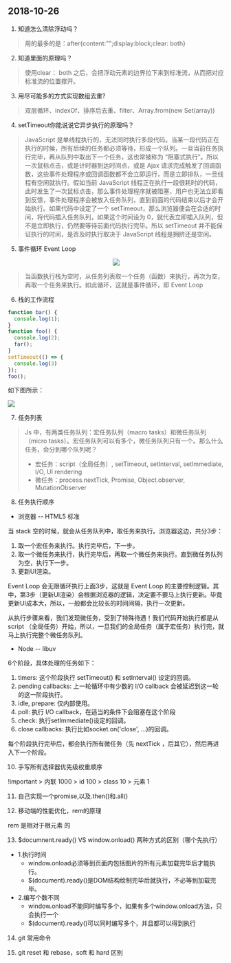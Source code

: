 ## 2018-10-26

1.  知道怎么清除浮动吗？

> 用的最多的是：after{content:"";display:block;clear: both}

2.  知道里面的原理吗？

> 使用clear： both 之后，会把浮动元素的边界拉下来到标准流，从而把对应标准流的位置撑开。

3.  用尽可能多的方式实现数组去重?

> 双层循环、indexOf、排序后去重、filter、Array.from(new Set(array))

4.  setTimeout你能说说它异步执行的原理吗？

> JavaScript 是单线程执行的，无法同时执行多段代码。当某一段代码正在执行的时候，所有后续的任务都必须等待，形成一个队列。一旦当前任务执行完毕，再从队列中取出下一个任务，这也常被称为 “阻塞式执行”。所以一次鼠标点击，或是计时器到达时间点，或是 Ajax 请求完成触发了回调函数，这些事件处理程序或回调函数都不会立即运行，而是立即排队，一旦线程有空闲就执行。假如当前 JavaScript 线程正在执行一段很耗时的代码，此时发生了一次鼠标点击，那么事件处理程序就被阻塞，用户也无法立即看到反馈，事件处理程序会被放入任务队列，直到前面的代码结束以后才会开始执行。如果代码中设定了一个 setTimeout，那么浏览器便会在合适的时间，将代码插入任务队列，如果这个时间设为 0，就代表立即插入队列，但不是立即执行，仍然要等待前面代码执行完毕。所以 setTimeout 并不能保证执行的时间，是否及时执行取决于 JavaScript 线程是拥挤还是空闲。

5.  事件循环 Event Loop

<div align=center>

![](https://image-static.segmentfault.com/402/025/4020255170-59bc9e1671029_articlex)

</div>

> 当函数执行栈为空时，从任务列表取一个任务（函数）来执行，再次为空，再取一个任务来执行。如此循环，这就是事件循环，即 Event Loop

6.  栈的工作流程

```javascript
function bar() {
  console.log(1);
}
function foo() {
  console.log(2);
  far();
}
setTimeout(() => {
  console.log(3)
});
foo();
```

如下图所示：

![](https://uploadfiles.nowcoder.com/files/20181026/838681950_1540531330859_1021884518-59bc9e30d414a_articlex)

7.  任务列表

> Js 中，有两类任务队列：宏任务队列（macro tasks）和微任务队列（micro tasks）。宏任务队列可以有多个，微任务队列只有一个。那么什么任务，会分到哪个队列呢？
> - 宏任务：script（全局任务）, setTimeout, setInterval, setImmediate, I/O, UI rendering
> - 微任务：process.nextTick, Promise, Object.observer, MutationObserver

8.  任务执行顺序

- 浏览器 -- HTML5 标准

当 stack 空的时候，就会从任务队列中，取任务来执行。浏览器这边，共分3步：

1. 取一个宏任务来执行。执行完毕后，下一步。
2. 取一个微任务来执行，执行完毕后，再取一个微任务来执行。直到微任务队列为空，执行下一步。
3. 更新UI渲染。

Event Loop 会无限循环执行上面3步，这就是 Event Loop 的主要控制逻辑。其中，第3步（更新UI渲染）会根据浏览器的逻辑，决定要不要马上执行更新。毕竟更新UI成本大，所以，一般都会比较长的时间间隔，执行一次更新。

从执行步骤来看，我们发现微任务，受到了特殊待遇！我们代码开始执行都是从 script （全局任务）开始，所以，一旦我们的全局任务（属于宏任务）执行完，就马上执行完整个微任务队列。

- Node -- libuv

6个阶段，具体处理的任务如下：
1. timers: 这个阶段执行 setTimeout() 和 setInterval() 设定的回调。
2. pending callbacks: 上一轮循环中有少数的 I/O callback 会被延迟到这一轮的这一阶段执行。
3. idle, prepare: 仅内部使用。
4. poll: 执行 I/O callback，在适当的条件下会阻塞在这个阶段
5. check: 执行setImmediate()设定的回调。
6. close callbacks: 执行比如socket.on('close', ...)的回调。

每个阶段执行完毕后，都会执行所有微任务（先 nextTick ，后其它），然后再进入下一个阶段。

10. 手写所有选择器优先级权重顺序

!important > 内联 1000 > id 100 > class 10 > 元素 1

11. 自己实现一个promise,以及.then()和.all()

12. 移动端的性能优化，rem的原理

rem 是相对于根元素 <html> 的

13. $documnent.ready()  VS  window.onload() 两种方式的区别（哪个先执行）

- 1.执行时间
  - window.onload必须等到页面内包括图片的所有元素加载完毕后才能执行。
  - $(document).ready()是DOM结构绘制完毕后就执行，不必等到加载完毕。
- 2.编写个数不同
  - window.onload不能同时编写多个，如果有多个window.onload方法，只会执行一个
  - $(document).ready()可以同时编写多个，并且都可以得到执行

14. git 常用命令

15. git reset 和 rebase，soft 和 hard 区别
